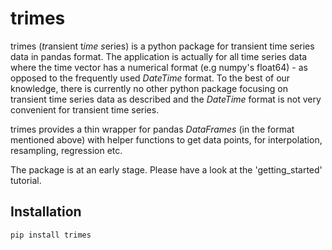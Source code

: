 # trimes

trimes (*tr*ansient t*ime* *s*eries) is a python package for transient time series data in pandas format. The application is actually for all time series data where the time vector has a numerical format (e.g numpy's float64) - as opposed to the frequently used *DateTime* format. To the best of our knowledge, there is currently no other python package focusing on transient time series data as described and the *DateTime* format is not very convenient for transient time series.

trimes provides a thin wrapper for pandas *DataFrames* (in the format mentioned above) with helper functions to get data points, for interpolation, resampling, regression etc.

The package is at an early stage. Please have a look at the 'getting_started' tutorial.

## Installation

```shell
pip install trimes
```
